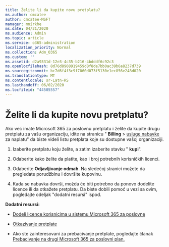 ```yaml
---
title: Želite li da kupite novu pretplatu?
ms.author: cmcatee
author: cmcatee-MSFT
manager: mnirkhe
ms.date: 04/21/2020
ms.audience: Admin
ms.topic: article
ms.service: o365-administration
localization_priority: Normal
ms.collection: Adm_O365
ms.custom: ''
ms.assetid: d2a9331d-12e3-4c35-b216-4bdddf6c92c3
ms.openlocfilehash: 8d76d8908919459d8f8de7bb0ac39b6a8237d739
ms.sourcegitcommit: bc7d6f4f3c9f7060d073f5130e1ec856e248d020
ms.translationtype: MT
ms.contentlocale: sr-Latn-RS
ms.lasthandoff: 06/02/2020
ms.locfileid: "44505557"
---
```

# <a name="looking-to-buy-a-new-subscription"></a>Želite li da kupite novu pretplatu?

Ako već imate Microsoft 365 za poslovnu pretplatu i želite da kupite drugu pretplatu za vašu organizaciju, idite na stranicu " **Billing** \> [usluge nabavke](https://go.microsoft.com/fwlink/p/?linkid=868433) za naplatu" da biste videli listu pretplata koje su dostupne vašoj organizaciji.
 
1. Izaberite pretplatu koju želite, a zatim izaberite stavku " **kupi**".

2. Odaberite kako želite da platite, kao i broj potrebnih korisničkih licenci.

3. Odaberite **Odjavljivanje odmah**. Na sledećoj stranici možete da pregledate porudžbinu i dovršite kupovinu.

4. Kada se nabavka dovrši, možda će biti potrebno da ponovo dodelite licence ili da otkažete pretplatu. Da biste dobili pomoć u vezi sa ovim, pogledajte odeljak "dodatni resursi" ispod.

 **Dodatni resursi:**
  
- [Dodeli licence korisnicima u sistemu Microsoft 365 za poslovne](https://docs.microsoft.com/microsoft-365/admin/add-users/add-users)
    
- [Otkazivanje pretplate](https://docs.microsoft.com/microsoft-365/commerce/subscriptions/cancel-your-subscription)
    
- Ako ste zainteresovani za prebacivanje pretplate, pogledajte članak [Prebacivanje na drugi Microsoft 365 za poslovni plan.](https://docs.microsoft.com/microsoft-365/commerce/subscriptions/switch-to-a-different-plan)
